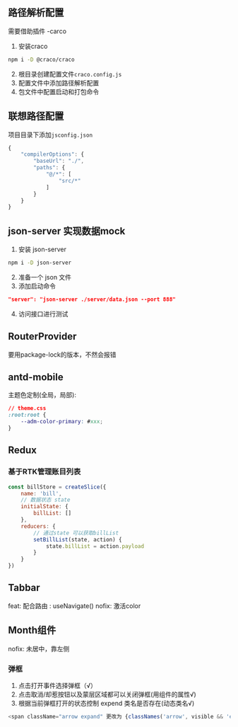 ## 路径解析配置
需要借助插件 -carco

1. 安装craco
```bash
npm i -D @craco/craco
```
2. 根目录创建配置文件`craco.config.js`
3. 配置文件中添加路径解析配置
4. 包文件中配置启动和打包命令

## 联想路径配置

项目目录下添加`jsconfig.json`

```ts
{
    "compilerOptions": {
        "baseUrl": "./",
        "paths": {
            "@/*": [
                "src/*"
            ]
        }
    }
}
```

## json-server 实现数据mock

1. 安装 json-server
```bash
npm i -D json-server
```
2. 准备一个 json 文件
3. 添加启动命令

```json
"server": "json-server ./server/data.json --port 888"
```
4. 访问接口进行测试

## RouterProvider

要用package-lock的版本，不然会报错

## antd-mobile

主题色定制(全局，局部):

```css
// theme.css
:root:root {
    --adm-color-primary: #xxx;
}
```

## Redux

### 基于RTK管理账目列表

```js
const billStore = createSlice({
    name: 'bill',
    // 数据状态 state 
    initialState: {
        billList: []
    },
    reducers: {
        // 通过state 可以获取billList
        setBillList(state, action) {
            state.billList = action.payload
        }
    }
})
```

## Tabbar
feat: 配合路由 : useNavigate()
nofix: 激活color

## Month组件
nofix: 未居中，靠左侧

### 弹框

1. 点击打开事件选择弹框（√）
2. 点击取消/却惹按钮以及蒙层区域都可以关闭弹框(用组件的属性√)
3. 根据当前弹框打开的状态控制 expend 类名是否存在(动态类名√)
```js
<span className="arrow expand" 更改为 {classNames('arrow', visible && 'expand')}></span>
```

